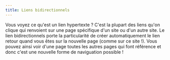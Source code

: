 ```yaml
---
title: Liens bidirectionnels
---
```


Vous voyez ce qu'est un lien hypertexte ? C'est la plupart des liens qu'on clique qui renvoient sur une page spécifique d'un site ou d'un autre site.
Le lien bidirectionnels porte la particularité de créer automatiquement le lien retour quand vous êtes sur la nouvelle page (comme sur ce site !).
Vous pouvez ainsi voir d'une page toutes les autres pages qui font référence et donc c'est une nouvelle forme de naviguation possible !